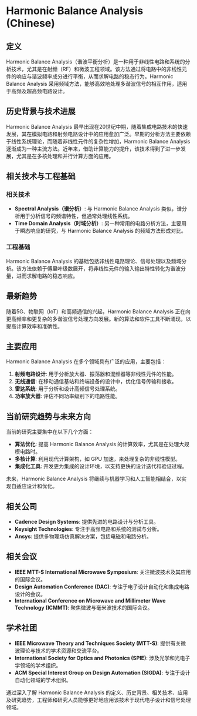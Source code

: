# Harmonic Balance Analysis (Chinese)

## 定义

Harmonic Balance Analysis（谐波平衡分析）是一种用于非线性电路和系统的分析技术，尤其是在射频（RF）和微波工程领域。该方法通过将电路中的非线性元件的响应与谐波频率成分进行平衡，从而求解电路的稳态行为。Harmonic Balance Analysis 采用频域方法，能够高效地处理多谐波信号的相互作用，适用于高频及超高频电路设计。

## 历史背景与技术进展

Harmonic Balance Analysis 最早出现在20世纪中期，随着集成电路技术的快速发展，其在模拟电路和射频电路设计中的应用愈加广泛。早期的分析方法主要依赖于线性系统理论，而随着非线性元件的复杂性增加，Harmonic Balance Analysis 逐渐成为一种主流方法。近年来，借助计算能力的提升，该技术得到了进一步发展，尤其是在多核处理和并行计算方面的应用。

## 相关技术与工程基础

### 相关技术

- **Spectral Analysis（谱分析）**: 与 Harmonic Balance Analysis 类似，谱分析用于分析信号的频谱特性，但通常处理线性系统。
- **Time Domain Analysis（时域分析）**: 另一种常用的电路分析方法，主要用于瞬态响应的研究，与 Harmonic Balance Analysis 的频域方法形成对比。

### 工程基础

Harmonic Balance Analysis 的基础包括非线性电路理论、信号处理以及频域分析。该方法依赖于傅里叶级数展开，将非线性元件的输入输出特性转化为谐波分量，进而求解电路的稳态响应。

## 最新趋势

随着5G、物联网（IoT）和高频通信的兴起，Harmonic Balance Analysis 正在向更高频率和更复杂的多谐波信号处理方向发展。新的算法和软件工具不断涌现，以提高计算效率和准确性。

## 主要应用

Harmonic Balance Analysis 在多个领域具有广泛的应用，主要包括：

1. **射频电路设计**: 用于分析放大器、振荡器和混频器等非线性元件的性能。
2. **无线通信**: 在移动通信基站和终端设备的设计中，优化信号传输和接收。
3. **雷达系统**: 用于分析和设计高频信号处理系统。
4. **功率放大器**: 评估不同功率级别下的电路性能。

## 当前研究趋势与未来方向

当前的研究主要集中在以下几个方面：

- **算法优化**: 提高 Harmonic Balance Analysis 的计算效率，尤其是在处理大规模电路时。
- **多核计算**: 利用现代计算架构，如 GPU 加速，来处理复杂的非线性模型。
- **集成化工具**: 开发更为集成的设计环境，以支持更快的设计迭代和验证过程。

未来，Harmonic Balance Analysis 将继续与机器学习和人工智能相结合，以实现自适应设计和优化。

## 相关公司

- **Cadence Design Systems**: 提供先进的电路设计与分析工具。
- **Keysight Technologies**: 专注于高频电路和系统的测试与分析。
- **Ansys**: 提供多物理场仿真解决方案，包括电磁和电路分析。

## 相关会议

- **IEEE MTT-S International Microwave Symposium**: 关注微波技术及其应用的国际会议。
- **Design Automation Conference (DAC)**: 专注于电子设计自动化和集成电路设计的会议。
- **International Conference on Microwave and Millimeter Wave Technology (ICMMT)**: 聚焦微波与毫米波技术的国际会议。

## 学术社团

- **IEEE Microwave Theory and Techniques Society (MTT-S)**: 提供有关微波理论与技术的学术资源和交流平台。
- **International Society for Optics and Photonics (SPIE)**: 涉及光学和光电子学领域的学术组织。
- **ACM Special Interest Group on Design Automation (SIGDA)**: 专注于设计自动化领域的学术组织。

通过深入了解 Harmonic Balance Analysis 的定义、历史背景、相关技术、应用及研究趋势，工程师和研究人员能够更好地应用该技术于现代电子设计和信号处理领域。